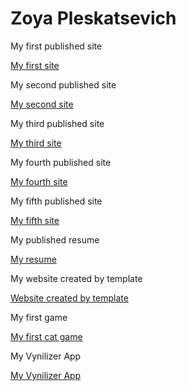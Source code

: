 

# Zoya Pleskatsevich
My first published site

[My first site](https://izofiya.github.io/FirstSite/ "My first site")

My second published site

[My second site](https://izofiya.github.io/siteAboutCuisines/ "My second site")

My third published site

[My third site](https://izofiya.github.io/clouds/ "My third site")

My fourth published site

[My fourth site](https://izofiya.github.io/siteAboutGirlAndDog/ "My fourth site")

My fifth published site

[My fifth site](https://izofiya.github.io/weatherApp/ "My fifth site")

My published resume

[My resume](https://izofiya.github.io/rsschool-2019Q1-cv/ "My resume")  

My website created by template  

[Website created by template](https://izofiya.github.io/websiteCreatedByTemplate/ "Website created by template")  


My first game

[My first cat game](https://izofiya.github.io/Game/ "My first cat game")


My Vynilizer App  

[My Vynilizer App](https://izofiya.github.io/MyVynilizerApp/ "My Vynilizer App")

